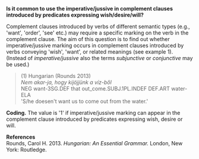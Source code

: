 **Is it common to use the imperative/jussive in complement clauses introduced by predicates expressing wish/desire/will?** 

Complement clauses introduced by verbs of different semantic types (e.g., 'want', 'order', 'see' etc.) may require a specific marking on the verb in the complement clause. The aim of this question is to find out whether imperative/jussive marking occurs in complement clauses introduced by verbs conveying 'wish', 'want', or related meanings (see example 1). (Instead of *imperative/jussive* also the terms *subjunctive* or *conjunctive* may be used.)

>(1) Hungarian (Rounds 2013)<br/>
>*Nem akar-ja, hogy kijöjjünk a víz-ből*<br/>
>NEG want-3SG.DEF that out_come.SUBJ.1PL.INDEF DEF.ART water-ELA<br/> 
>'S/he doesen't want us to come out from the water.'

**Coding.** The value is '1' if imperative/jussive marking can appear in the complement clause introduced by predicates expressing wish, desire or will.

**References**<br/>
Rounds, Carol H. 2013. *Hungarian: An Essential Grammar.* London, New York: Routledge.
